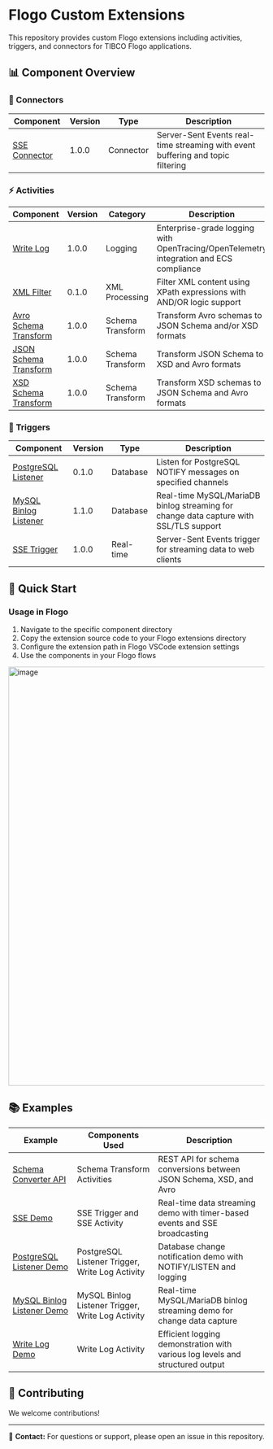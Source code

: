 # Flogo Custom Extensions

This repository provides custom Flogo extensions including activities, triggers, and connectors for TIBCO Flogo applications.

## 📊 Component Overview

### 🔌 Connectors

| Component | Version | Type | Description |
|-----------|---------|------|-------------|
| [SSE Connector](sse/) | 1.0.0 | Connector | Server-Sent Events real-time streaming with event buffering and topic filtering |

### ⚡ Activities

| Component | Version | Category | Description |
|-----------|---------|----------|-------------|
| [Write Log](activity/write-log/) | 1.0.0 | Logging | Enterprise-grade logging with OpenTracing/OpenTelemetry integration and ECS compliance |
| [XML Filter](activity/xmlfilter/) | 0.1.0 | XML Processing | Filter XML content using XPath expressions with AND/OR logic support |
| [Avro Schema Transform](activity/schema-transform/avroschematransform/) | 1.0.0 | Schema Transform | Transform Avro schemas to JSON Schema and/or XSD formats |
| [JSON Schema Transform](activity/schema-transform/jsonschematransform/) | 1.0.0 | Schema Transform | Transform JSON Schema to XSD and Avro formats |
| [XSD Schema Transform](activity/schema-transform/xsdschematransform/) | 1.0.0 | Schema Transform | Transform XSD schemas to JSON Schema and Avro formats |

### 🎯 Triggers

| Component | Version | Type | Description |
|-----------|---------|------|-------------|
| [PostgreSQL Listener](trigger/postgreslistener/) | 0.1.0 | Database | Listen for PostgreSQL NOTIFY messages on specified channels |
| [MySQL Binlog Listener](trigger/mysql-binlog-listener/) | 1.1.0 | Database | Real-time MySQL/MariaDB binlog streaming for change data capture with SSL/TLS support |
| [SSE Trigger](sse/trigger/) | 1.0.0 | Real-time | Server-Sent Events trigger for streaming data to web clients |

## 🚀 Quick Start

### Usage in Flogo
1. Navigate to the specific component directory
2. Copy the extension source code to your Flogo extensions directory
3. Configure the extension path in Flogo VSCode extension settings
4. Use the components in your Flogo flows

<img width="1466" height="824" alt="image" src="https://github.com/user-attachments/assets/f73ae2d0-9c79-418a-94dd-61993b1e46e4" />


## 📚 Examples

| Example | Components Used | Description |
|---------|----------------|-------------|
| [Schema Converter API](examples/schema_converter/) | Schema Transform Activities | REST API for schema conversions between JSON Schema, XSD, and Avro |
| [SSE Demo](examples/sse_connector/) | SSE Trigger and SSE Activity | Real-time data streaming demo with timer-based events and SSE broadcasting |
| [PostgreSQL Listener Demo](examples/postgrelistener/) | PostgreSQL Listener Trigger, Write Log Activity | Database change notification demo with NOTIFY/LISTEN and logging |
| [MySQL Binlog Listener Demo](examples/mysqllistener/) | MySQL Binlog Listener Trigger, Write Log Activity | Real-time MySQL/MariaDB binlog streaming demo for change data capture |
| [Write Log Demo](examples/write_log/) | Write Log Activity | Efficient logging demonstration with various log levels and structured output |

## 🤝 Contributing

We welcome contributions! 


---

📧 **Contact:** For questions or support, please open an issue in this repository.
